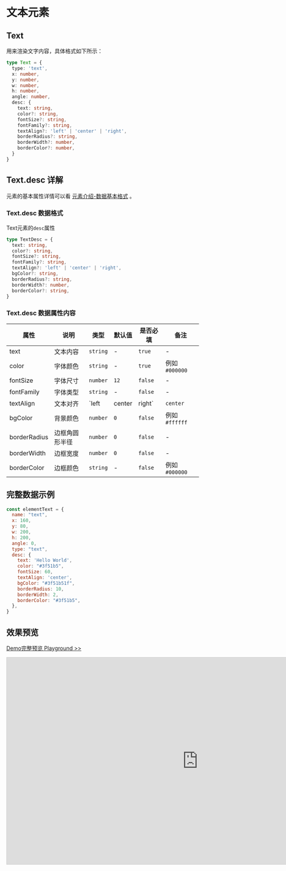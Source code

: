 # 文本元素

## Text

用来渲染文字内容，具体格式如下所示：

```ts
type Text = {
  type: 'text',
  x: number,
  y: number,
  w: number,
  h: number,
  angle: number,
  desc: {
    text: string,
    color?: string,
    fontSize?: string,
    fontFamily?: string,
    textAlign?: 'left' | 'center' | 'right',
    borderRadius?: string,
    borderWidth?: number,
    borderColor?: number,
  }
}
```

## Text.desc 详解

元素的基本属性详情可以看 [元素介绍-数据基本格式](./info.md#数据基本格式) 。

### Text.desc 数据格式

Text元素的`desc`属性

```ts
type TextDesc = {
  text: string,
  color?: string,
  fontSize?: string,
  fontFamily?: string,
  textAlign?: 'left' | 'center' | 'right',
  bgColor?: string,
  borderRadius?: string,
  borderWidth?: number,
  borderColor?: string,
}
```

### Text.desc 数据属性内容


|属性|说明|类型|默认值|是否必填|备注|
|--|--|--|--|--|--|
| text | 文本内容 |`string`| - | `true` | - |
| color | 字体颜色 |`string`| - | `true` | 例如 `#000000` |
| fontSize | 字体尺寸 |`number`| `12` | `false` | - |
| fontFamily | 字体类型 |`string`| - | `false` | - |
| textAlign | 文本对齐 |`left | center | right`| `center` | `false` | - |
| bgColor | 背景颜色 |`number`| `0` | `false` | 例如 `#ffffff`  |
| borderRadius | 边框角圆形半径 |`number`| `0` | `false` | - |
| borderWidth | 边框宽度 |`number`| `0` | `false` | - |
| borderColor | 边框颜色 |`string`| - | `false` | 例如 `#000000`  |


## 完整数据示例

```js
const elementText = {
  name: "text",
  x: 160,
  y: 80,
  w: 200,
  h: 200,
  angle: 0,
  type: "text",
  desc: {
    text: 'Hello World',
    color: "#3f51b5",
    fontSize: 60,
    textAlign: 'center',
    bgColor: "#3f51b51f",
    borderRadius: 10,
    borderWidth: 2,
    borderColor: "#3f51b5",
  },
}
```


## 效果预览

[Demo完整预览 Playground >>](https://idrawjs.github.io/playground/?demo=elem-text)

<iframe 
    src="https://idrawjs.github.io/playground/?demo=elem-text&header=false&sider=false&default-editor-split=37" 
    width="1000" height="540" frameborder="no" border="0"
    style="border: 1px solid #cecece; margin: 0px auto;"
  ></iframe>
